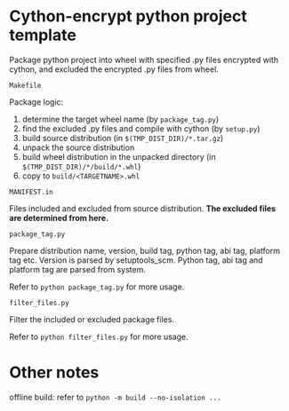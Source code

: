 # Cython-encrypt python project template

Package python project into wheel with specified .py files encrypted with cython, and excluded the encrypted .py files from wheel.

`Makefile`

Package logic:
1. determine the target wheel name (by `package_tag.py`)
2. find the excluded .py files and compile with cython (by `setup.py`)
3. build source distribution (in `$(TMP_DIST_DIR)/*.tar.gz`)
4. unpack the source distribution
5. build wheel distribution in the unpacked directory (in `$(TMP_DIST_DIR)/*/build/*.whl`)
6. copy to `build/<TARGETNAME>.whl`

`MANIFEST.in`

Files included and excluded from source distribution. **The excluded files are determined from here.**

`package_tag.py`

Prepare distribution name, version, build tag, python tag, abi tag, platform tag etc. Version is parsed by setuptools_scm. Python tag, abi tag and platform tag are parsed from system.

Refer to `python package_tag.py` for more usage.

`filter_files.py`

Filter the included or excluded package files.

Refer to `python filter_files.py` for more usage.

# Other notes

offline build: refer to `python -m build --no-isolation ...`